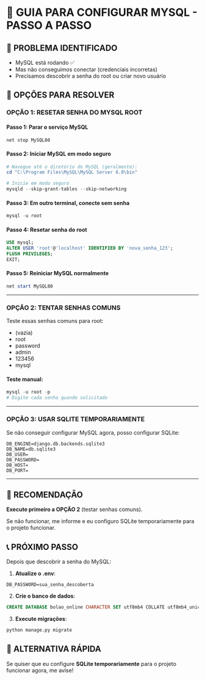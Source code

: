 # 🔧 GUIA PARA CONFIGURAR MYSQL - PASSO A PASSO

## 🚨 PROBLEMA IDENTIFICADO
- MySQL está rodando ✅
- Mas não conseguimos conectar (credenciais incorretas)
- Precisamos descobrir a senha do root ou criar novo usuário

## 🔧 OPÇÕES PARA RESOLVER

### **OPÇÃO 1: RESETAR SENHA DO MYSQL ROOT**

#### Passo 1: Parar o serviço MySQL
```powershell
net stop MySQL80
```

#### Passo 2: Iniciar MySQL em modo seguro
```powershell
# Navegue até o diretório do MySQL (geralmente):
cd "C:\Program Files\MySQL\MySQL Server 8.0\bin"

# Inicie em modo seguro
mysqld --skip-grant-tables --skip-networking
```

#### Passo 3: Em outro terminal, conecte sem senha
```powershell
mysql -u root
```

#### Passo 4: Resetar senha do root
```sql
USE mysql;
ALTER USER 'root'@'localhost' IDENTIFIED BY 'nova_senha_123';
FLUSH PRIVILEGES;
EXIT;
```

#### Passo 5: Reiniciar MySQL normalmente
```powershell
net start MySQL80
```

---

### **OPÇÃO 2: TENTAR SENHAS COMUNS**

Teste essas senhas comuns para root:
- (vazia)
- root
- password
- admin
- 123456
- mysql

#### Teste manual:
```powershell
mysql -u root -p
# Digite cada senha quando solicitado
```

---

### **OPÇÃO 3: USAR SQLITE TEMPORARIAMENTE**

Se não conseguir configurar MySQL agora, posso configurar SQLite:

```env
DB_ENGINE=django.db.backends.sqlite3
DB_NAME=db.sqlite3
DB_USER=
DB_PASSWORD=
DB_HOST=
DB_PORT=
```

---

## 🎯 RECOMENDAÇÃO

**Execute primeiro a OPÇÃO 2** (testar senhas comuns).

Se não funcionar, me informe e eu configuro SQLite temporariamente para o projeto funcionar.

## 📞 PRÓXIMO PASSO

Depois que descobrir a senha do MySQL:

1. **Atualize o .env**:
```env
DB_PASSWORD=sua_senha_descoberta
```

2. **Crie o banco de dados**:
```sql
CREATE DATABASE bolao_online CHARACTER SET utf8mb4 COLLATE utf8mb4_unicode_ci;
```

3. **Execute migrações**:
```bash
python manage.py migrate
```

## 🔄 ALTERNATIVA RÁPIDA

Se quiser que eu configure **SQLite temporariamente** para o projeto funcionar agora, me avise!